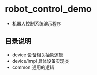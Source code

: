 # robot_control_demo

* 机器人控制系统演示程序

## 目录说明
* device 设备相关抽象逻辑
* device/impl 具体设备实现类
* common 通用的逻辑
